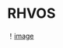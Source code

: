 # RHVOS

！[image](https://github.com/storingwang/RHVOS/blob/main/ezgif.com-gif-maker%20(1).gif?raw=true)
